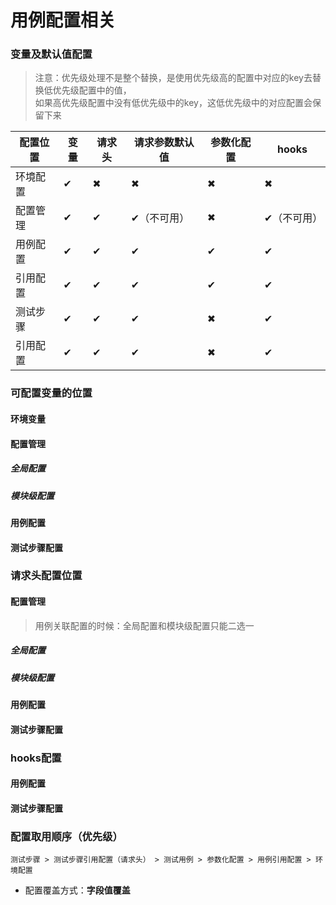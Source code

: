 # 用例配置相关


### 变量及默认值配置

> 注意：优先级处理不是整个替换，是使用优先级高的配置中对应的key去替换低优先级配置中的值，  
> 如果高优先级配置中没有低优先级中的key，这低优先级中的对应配置会保留下来

| 配置位置 | 变量       | 请求头      | 请求参数默认值       | 参数化配置    | hooks         |
|------|----------|----------|---------------|----------|---------------|
| 环境配置 | &#x2714; | &#x2716; | &#x2716;      | &#x2716; | &#x2716;      |
| 配置管理 | &#x2714; | &#x2714; | &#x2714;（不可用） | &#x2716; | &#x2714;（不可用） |
| 用例配置 | &#x2714; | &#x2714; | &#x2714;      | &#x2714; | &#x2714;      |
| 引用配置 | &#x2714; | &#x2714; | &#x2714;      | &#x2714; | &#x2714;      |
| 测试步骤 | &#x2714; | &#x2714; | &#x2714;      | &#x2716; | &#x2714;      |
| 引用配置 | &#x2714; | &#x2714; | &#x2714;      | &#x2716; | &#x2714;      |

### 可配置变量的位置
#### 环境变量
#### 配置管理
##### 全局配置
##### 模块级配置
#### 用例配置
#### 测试步骤配置

### 请求头配置位置
#### 配置管理
> 用例关联配置的时候：全局配置和模块级配置只能二选一
##### 全局配置
##### 模块级配置
#### 用例配置
#### 测试步骤配置

### hooks配置
#### 用例配置
#### 测试步骤配置


### 配置取用顺序（优先级）

`测试步骤 > 测试步骤引用配置（请求头） > 测试用例 > 参数化配置 > 用例引用配置 > 环境配置`

- 配置覆盖方式：**字段值覆盖**